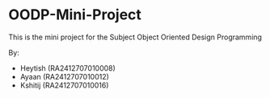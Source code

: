 # OODP-Mini-Project
This is the mini project for the Subject Object Oriented Design Programming

By: 
- Heytish (RA2412707010008)
- Ayaan (RA2412707010012)
- Kshitij (RA2412707010016)
